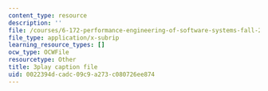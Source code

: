 ```yaml
---
content_type: resource
description: ''
file: /courses/6-172-performance-engineering-of-software-systems-fall-2018/0022394dcadc09c9a273c080726ee874_wt7a5BOztuM.srt
file_type: application/x-subrip
learning_resource_types: []
ocw_type: OCWFile
resourcetype: Other
title: 3play caption file
uid: 0022394d-cadc-09c9-a273-c080726ee874
---
```

